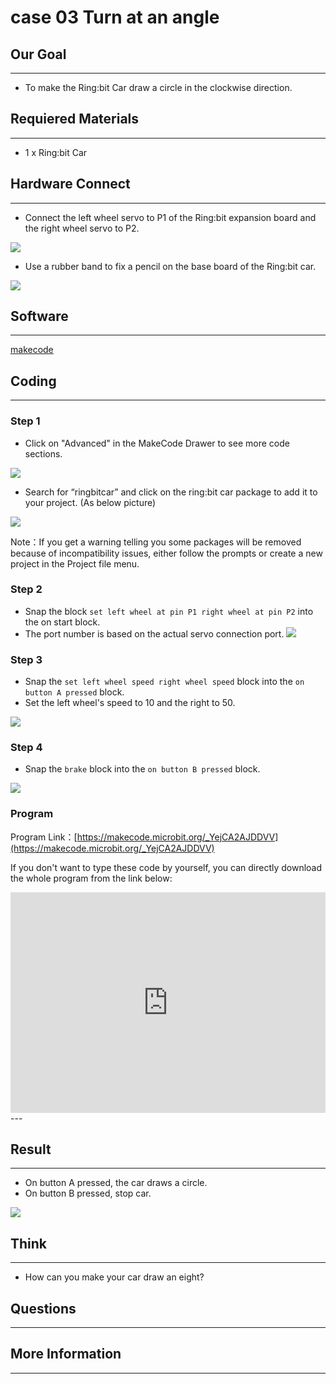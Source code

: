 # case 03 Turn at an angle

## Our Goal
---
- To make the Ring:bit Car draw a circle in the clockwise direction.

## Requiered Materials
---
- 1 x Ring:bit Car

## Hardware Connect
---
- Connect the left wheel servo to P1 of the Ring:bit expansion board and the right wheel servo to P2.

![](./images/jBVHea8.png)

- Use a rubber band to fix a pencil on the base board of the Ring:bit car.

![](./images/EfYkq79.jpg)

## Software
---
[makecode](https://makecode.microbit.org/#)

## Coding
---
### Step 1
- Click on "Advanced" in the MakeCode Drawer to see more code sections.

![](./images/2qCyzQ7.png)

- Search for “ringbitcar” and click on the ring:bit car package to add it to your project. (As below picture)

![](./images/1Wq2Mov.jpg)

Note：If you get a warning telling you some packages will be removed because of incompatibility issues, either follow the prompts or create a new project in the Project file menu.

### Step 2

- Snap the block `set left wheel at pin P1 right wheel at pin P2` into the on start block.
- The port number is based on the actual servo connection port.
![](./images/igG5TVD.png)

### Step 3

- Snap the `set left wheel speed right wheel speed` block into the `on button A pressed` block.
- Set the left wheel's speed to 10 and the right to 50. 

![](./images/Mnakk7a.png)


### Step 4

- Snap the `brake` block into the `on button B pressed` block.

![](./images/4UStidJ.png)


### Program

Program Link：[https://makecode.microbit.org/_YejCA2AJDDVV](https://makecode.microbit.org/_YejCA2AJDDVV)

If you don't want to type these code by yourself, you can directly download the whole program from the link below:

<div style="position:relative;height:0;padding-bottom:70%;overflow:hidden;"><iframe style="position:absolute;top:0;left:0;width:100%;height:100%;" src="https://makecode.microbit.org/#pub:_YejCA2AJDDVV" frameborder="0" sandbox="allow-popups allow-forms allow-scripts allow-same-origin"></iframe></div>  
---


## Result
---
- On button A pressed, the car draws a circle.
- On button B pressed, stop car.

![](./images/HStJeJY.jpg)

## Think
---
- How can you make your car draw an eight?

## Questions
---


## More Information  
---

